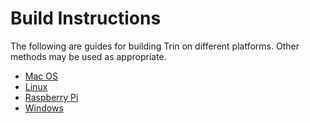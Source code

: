 # Build Instructions

The following are guides for building Trin on different platforms.
Other methods may be used as appropriate.

* [Mac OS](build_instructions/mac_os.md)
* [Linux](build_instructions/linux.md)
* [Raspberry Pi](build_instructions/raspberry_pi.md)
* [Windows](build_instructions/windows.md)